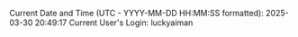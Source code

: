 Current Date and Time (UTC - YYYY-MM-DD HH:MM:SS formatted): 2025-03-30 20:49:17
Current User's Login: luckyaiman
